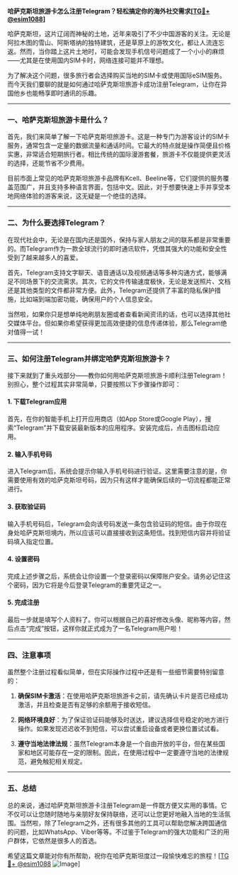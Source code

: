 **哈萨克斯坦旅游卡怎么注册Telegram？轻松搞定你的海外社交需求[[TG💪+ @esim1088](https://t.me/s/esim1088)]**

哈萨克斯坦，这片辽阔而神秘的土地，近年来吸引了不少中国游客的关注。无论是阿拉木图的雪山、阿斯塔纳的独特建筑，还是草原上的游牧文化，都让人流连忘返。然而，当你踏上这片土地时，可能会发现手机信号问题成了一个小小的麻烦——尤其是在使用国内SIM卡时，网络连接可能并不理想。

为了解决这个问题，很多旅行者会选择购买当地的SIM卡或使用国际eSIM服务。而今天我们要聊的就是如何通过哈萨克斯坦旅游卡成功注册Telegram，让你在异国他乡也能畅享即时通讯的乐趣。

---

### 一、哈萨克斯坦旅游卡是什么？

首先，我们来简单了解一下哈萨克斯坦旅游卡。这是一种专门为游客设计的SIM卡服务，通常包含一定量的数据流量和通话时间。它最大的特点就是操作简便且价格实惠，非常适合短期旅行者。相比传统的国际漫游套餐，旅游卡不仅能提供更灵活的选择，还能节省不少费用。

目前市面上常见的哈萨克斯坦旅游卡品牌有Kcell、Beeline等，它们提供的服务覆盖范围广，并且支持多种语言界面，包括中文。因此，对于想要快速上手并享受本地网络体验的游客来说，这无疑是一个绝佳的选择。

---

### 二、为什么要选择Telegram？

在现代社会中，无论是在国内还是国外，保持与家人朋友之间的联系都是非常重要的。而Telegram作为一款全球流行的即时通讯软件，凭借其强大的功能和安全性受到了越来越多人的喜爱。

首先，Telegram支持文字聊天、语音通话以及视频通话等多种沟通方式，能够满足不同场景下的交流需求。其次，它的文件传输速度极快，无论是发送照片、文档还是其他类型的文件都非常方便。此外，Telegram还提供了丰富的隐私保护措施，比如端到端加密功能，确保用户的个人信息安全。

当然啦，如果你只是想单纯地刷朋友圈或者查看新闻资讯的话，也可以选择其他社交媒体平台。但如果你希望获得更加高效便捷的信息传递体验，那么Telegram绝对值得一试！

---

### 三、如何注册Telegram并绑定哈萨克斯坦旅游卡？

接下来就到了重头戏部分——教你如何用哈萨克斯坦旅游卡顺利注册Telegram！别担心，整个过程其实非常简单，只要按照以下步骤操作即可：

#### 1. 下载Telegram应用
首先，在你的智能手机上打开应用商店（如App Store或Google Play），搜索“Telegram”并下载安装最新版本的应用程序。安装完成后，点击图标启动应用。

#### 2. 输入手机号码
进入Telegram后，系统会提示你输入手机号码进行验证。这里需要注意的是，你需要使用有效的哈萨克斯坦号码，因为只有这样才能确保后续的一切流程都能正常进行。

#### 3. 获取验证码
输入手机号码后，Telegram会向该号码发送一条包含验证码的短信。由于你现在身处哈萨克斯坦境内，所以应该可以直接接收到这条短信。找到短信内容并将验证码填入指定位置。

#### 4. 设置密码
完成上述步骤之后，系统会让你设置一个登录密码以保障账户安全。请务必记住这个密码，因为它将是今后登录Telegram的重要凭证之一。

#### 5. 完成注册
最后一步就是填写个人资料了。你可以根据自己的喜好修改头像、昵称等内容，然后点击“完成”按钮，这样你就正式成为了一名Telegram用户啦！

---

### 四、注意事项

虽然整个注册过程看似简单，但在实际操作过程中还是有一些细节需要特别留意的：

1. **确保SIM卡激活**：在使用哈萨克斯坦旅游卡之前，请先确认卡片是否已经成功激活，并且检查是否有足够的余额用于接收短信。
   
2. **网络环境良好**：为了保证验证码能够及时送达，建议选择信号稳定的地方进行操作。如果发现迟迟收不到短信，可以尝试重启设备或者更换位置试试看。

3. **遵守当地法律法规**：虽然Telegram本身是一个自由开放的平台，但在某些国家和地区可能存在一定的限制。因此，在使用过程中一定要遵守当地的法律规范，避免触犯相关规定。

---

### 五、总结

总的来说，通过哈萨克斯坦旅游卡注册Telegram是一件既方便又实用的事情。它不仅可以让您随时随地与亲朋好友保持联络，还可以让您更好地融入当地的生活氛围。当然啦，除了Telegram之外，还有很多其他的工具可以帮助您解决跨国通信的问题，比如WhatsApp、Viber等等。不过鉴于Telegram的强大功能和广泛的用户群体，它依然是很多人的首选。

希望这篇文章能对你有所帮助，祝你在哈萨克斯坦度过一段愉快难忘的旅程！[[TG💪+ @esim1088](https://t.me/s/esim1088) ![Image](https://i.postimg.cc/4NQfJmqS/Snipaste-2025-05-13-00-14-12.png)]